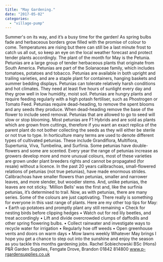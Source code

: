 ```yaml
---
title: "May Gardening."
date: "2017-05-02"
categories: 
  - "village-pump"
---
```


Summer's on its way, and it’s a busy time for the garden! As spring bulbs fade and herbaceous borders grow filled with the promise of colour to come. Temperatures are rising but there can still be a last minute frost to catch us all out, so keep an eye on the local weather forecast and protect tender plants accordingly. The plant of the month for May is the Petunia. Petunias are a large group of tender herbaceous plants that originate from South America. Petunias are part of the Solanaceae family, which includes tomatoes, potatoes and tobacco. Petunias are available in both upright and trailing varieties, and are a staple plant for containers, hanging baskets and summer bedding displays. Petunias can tolerate relatively harsh conditions and hot climates. They need at least five hours of sunlight every day and they grow well in low humidity, moist soil. Petunias are hungry plants and require feeding regularly with a high potash fertiliser, such as Phostrogen or Tomato Feed. Petunias require dead-heading, to remove the spent blooms and any seeds they produce. When dead-heading remove the base of the flower to include seed removal. Petunias that are allowed to go to seed will slow or stop blooming. Most petunias are F1 Hybrids and are sold as plants which are grown from cuttings, therefore if you want an exact replica of the parent plant do not bother collecting the seeds as they will either be sterile or not true to type. In horticulture many terms are used to denote different types of cultivated petunias. These include Grandiflora, Multiflora, Supertunia, Viva, Tumbelina, and Surfinia. Some petunias have double-flowers and some are scented. Every year the range of petunias increase as growers develop more and more unusual colours, most of these varieties are grown under plant breeders rights and cannot be propagated (for resale) without a licence. In the past 20 years calibrachoas, small-flowered relations of petunias (not true petunias), have made enormous strides. Calibrachoas have smaller flowers than petunias, smaller and narrower leaves, and more slender, but woodier stems. And, unlike petunias, the leaves are not sticky. 'Million Bells’ was the first and, like the surfinia petunias, it’s determined to trail. Now, as with petunias, there are many series. Some of the colours are just captivating. There really is something for everyone in this vast range of plants. Here are my other top tips for May: • Earth up potatoes and promptly plant any still remaining • Check for nesting birds before clipping hedges • Watch out for red lily beetles, and treat accordingly • Lift and divide overcrowded clumps of daffodils and other spring flowering bulbs. • Collect rainwater and investigate ways to recycle water for irrigation • Regularly hoe off weeds • Open greenhouse vents and doors on warm days • Mow lawns weekly Whatever May brings I hope you get a chance to step out into the sunshine and enjoy the season as you tackle this months gardening jobs. Rachel Sobiechowski BSc (Hons) P&R Garden Supplies, Fengate Drove, Brandon 01842 814800 www.p-rgardensupplies.co.uk
